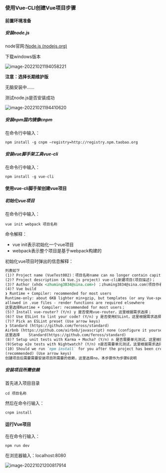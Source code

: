 ### 使用Vue-CLI创建Vue项目步骤

#### 前置环境准备

##### 安装node.js

node官网:[Node.js (nodejs.org)](https://nodejs.org/zh-cn/)

下载windows版本

![image-20221021194058221](D:\学习\大数据\技能大赛\学习笔记\学习笔记截图\vue-cli创建项目.png)

**注意：选择长期维护版**

无脑安装中……

测试node.js是否安装成功

![image-20221021194410620](D:\学习\大数据\技能大赛\学习笔记\学习笔记截图\vue-cli创建项目测试node是否安装成功.png)

##### 安装npm国内镜像cnpm

在命令行中输入：

````shell
npm install -g cnpm –registry=http://registry.npm.taobao.org
````

##### 安装vue脚手架工具vue-cli

在命令行中输入：

````shell
npm install -g vue-cli
````

#### 使用vue-cli脚手架创建vue项目

##### 初始化vue项目

在命令行中输入：

````shell
vue init webpack 项目名称
````

命令解释：

- vue init表示初始化一个vue项目
- webpack表示整个项目是基于webpack构建的

初始化vue项目时弹出的信息解释：

````markdown
列表如下
(1)? Project name (VueTest002)：项目名称name can no longer contain capital letters（不能大写）
(2)? Project description (A Vue.js project) vue-cli新建项目(项目描述)；
(3)? Author (xhdx <zhuming3834@sina.com>) ；zhuming3834@sina.com(项目作者)；
(4)? Vue build
❯ Runtime + Compiler: recommended for most users
Runtime-only: about 6KB lighter min+gzip, but templates (or any Vue-specific HTML) are ONLY 
allowed in .vue files - render functions are required elsewhere
这里选择Runtime + Compiler: recommended for most users；
(5)? Install vue-router? (Y/n) y 是否使用vue-router，这里根据需求选择；
(6)? Use ESLint to lint your code? (Y/n) y 是否使用ESLint，这里根据需求选择；
(7)? Pick an ESLint preset (Use arrow keys)
❯ Standard (https://github.com/feross/standard)
Airbnb (https://github.com/airbnb/javascript) none (configure it yourself) 
这里选择	Standard(https://github.com/feross/standard)
(8)? Setup unit tests with Karma + Mocha? (Y/n) n 是否需要单元测试，这里根据需求选择；
(9)Setup e2e tests with Nightwatch? (Y/n) n是否需要单元测试，这里根据需求选择；
(10) Should we run `npm install` for you after the project has been created? 
(recommended) (Use arrow keys)
创建项目后需要需要安装项目所需要的依赖，这里选择no，本步骤作为步骤6说明
````

##### 安装项目所需依赖

首先进入项目目录

````shell
cd 项目名称
````

然后在命令行输入：

````shell
cnpm install
````

#### 运行Vue项目

在在命令行输入：

````shell
npm run dev
````

在浏览器输入：localhost:8080

![image-20221021200817914](D:\学习\大数据\技能大赛\学习笔记\学习笔记截图\vue-cli创建项目运行项目.png)
